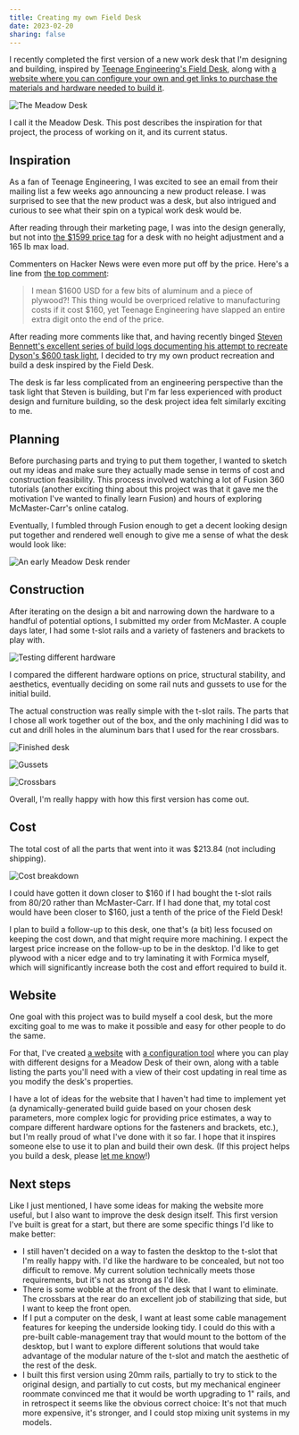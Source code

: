 ```yaml
---
title: Creating my own Field Desk
date: 2023-02-20
sharing: false
---
```


I recently completed the first version of a new work desk that I'm designing and building, inspired by [Teenage Engineering's Field Desk](https://teenage.engineering/products/field-desk), along with [a website where you can configure your own and get links to purchase the materials and hardware needed to build it](https://tweenage.engineering/meadow-desk/configure).

![The Meadow Desk](meadow-desk.jpeg)

I call it the Meadow Desk.
This post describes the inspiration for that project, the process of working on it, and its current status.

## Inspiration

As a fan of Teenage Engineering, I was excited to see an email from their mailing list a few weeks ago announcing a new product release.
I was surprised to see that the new product was a desk, but also intrigued and curious to see what their spin on a typical work desk would be.

After reading through their marketing page, I was into the design generally, but not into [the $1599 price tag](https://teenage.engineering/store/field-desk) for a desk with no height adjustment and a 165 lb max load.

Commenters on Hacker News were even more put off by the price. Here's a line from [the top comment](https://news.ycombinator.com/item?id=34713115):

> I mean $1600 USD for a few bits of aluminum and a piece of plywood?! This thing would be overpriced relative to manufacturing costs if it cost $160, yet Teenage Engineering have slapped an entire extra digit onto the end of the price.

After reading more comments like that, and having recently binged [Steven Bennett's excellent series of build logs documenting his attempt to recreate Dyson's $600 task light](https://youtube.com/playlist?list=PL0szyq6FLzZi2BB8-iA09LrTv0rd4K04u&si=EnSIkaIECMiOmarE), I decided to try my own product recreation and build a desk inspired by the Field Desk.

The desk is far less complicated from an engineering perspective than the task light that Steven is building, but I'm far less experienced with product design and furniture building, so the desk project idea felt similarly exciting to me.

## Planning

Before purchasing parts and trying to put them together, I wanted to sketch out my ideas and make sure they actually made sense in terms of cost and construction feasibility.
This process involved watching a lot of Fusion 360 tutorials (another exciting thing about this project was that it gave me the motivation I've wanted to finally learn Fusion) and hours of exploring McMaster-Carr's online catalog.

Eventually, I fumbled through Fusion enough to get a decent looking design put together and rendered well enough to give me a sense of what the desk would look like:

![An early Meadow Desk render](meadow-desk-render.png)

## Construction

After iterating on the design a bit and narrowing down the hardware to a handful of potential options, I submitted my order from McMaster.
A couple days later, I had some t-slot rails and a variety of fasteners and brackets to play with.

![Testing different hardware](testing-parts.jpeg)

I compared the different hardware options on price, structural stability, and aesthetics, eventually deciding on some rail nuts and gussets to use for the initial build.

The actual construction was really simple with the t-slot rails.
The parts that I chose all work together out of the box, and the only machining I did was to cut and drill holes in the aluminum bars that I used for the rear crossbars.

![Finished desk](finished-desk.jpeg)

![Gussets](rear-gusset.jpeg)

![Crossbars](crossbars.jpeg)

Overall, I'm really happy with how this first version has come out.

## Cost

The total cost of all the parts that went into it was $213.84 (not including shipping).

![Cost breakdown](cost-spreadsheet.png)

I could have gotten it down closer to $160 if I had bought the t-slot rails from 80/20 rather than McMaster-Carr.
If I had done that, my total cost would have been closer to $160, just a tenth of the price of the Field Desk!

I plan to build a follow-up to this desk, one that's (a bit) less focused on keeping the cost down, and that might require more machining.
I expect the largest price increase on the follow-up to be in the desktop.
I'd like to get plywood with a nicer edge and to try laminating it with Formica myself, which will significantly increase both the cost and effort required to build it.

## Website

One goal with this project was to build myself a cool desk, but the more exciting goal to me was to make it possible and easy for other people to do the same.

For that, I've created [a website](https://tweenage.engineering) with [a configuration tool](https://tweenage.engineering/meadow-desk/configure) where you can play with different designs for a Meadow Desk of their own, along with a table listing the parts you'll need with a view of their cost updating in real time as you modify the desk's properties.

I have a lot of ideas for the website that I haven't had time to implement yet (a dynamically-generated build guide based on your chosen desk parameters, more complex logic for providing price estimates, a way to compare different hardware options for the fasteners and brackets, etc.), but I'm really proud of what I've done with it so far.
I hope that it inspires someone else to use it to plan and build their own desk.
(If this project helps you build a desk, please [let me know](mailto:james@jamesbvaughan.com)!)

## Next steps

Like I just mentioned, I have some ideas for making the website more useful, but I also want to improve the desk design itself.
This first version I've built is great for a start, but there are some specific things I'd like to make better:

- I still haven't decided on a way to fasten the desktop to the t-slot that I'm really happy with. I'd like the hardware to be concealed, but not too difficult to remove. My current solution technically meets those requirements, but it's not as strong as I'd like.
- There is some wobble at the front of the desk that I want to eliminate. The crossbars at the rear do an excellent job of stabilizing that side, but I want to keep the front open.
- If I put a computer on the desk, I want at least some cable management features for keeping the underside looking tidy. I could do this with a pre-built cable-management tray that would mount to the bottom of the desktop, but I want to explore different solutions that would take advantage of the modular nature of the t-slot and match the aesthetic of the rest of the desk.
- I built this first version using 20mm rails, partially to try to stick to the original design, and partially to cut costs, but my mechanical engineer roommate convinced me that it would be worth upgrading to 1" rails, and in retrospect it seems like the obvious correct choice: It's not that much more expensive, it's stronger, and I could stop mixing unit systems in my models.
